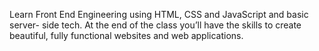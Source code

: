 Learn Front End Engineering using HTML, CSS and JavaScript and basic server-
side tech. At the end of the class you’ll have the skills to create beautiful,
fully functional websites and web applications.

